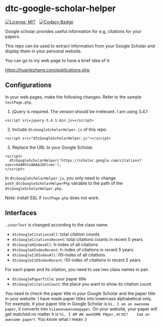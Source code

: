 # dtc-google-scholar-helper

[![License: MIT](https://img.shields.io/badge/License-MIT-yellow.svg)](https://opensource.org/licenses/MIT)
&nbsp;
[![Codacy Badge](https://api.codacy.com/project/badge/Grade/7c94dab58b144ce8a6c9ab808e2411ad)](https://www.codacy.com/app/dtczhl/dtc-google-citation-helper?utm_source=github.com&amp;utm_medium=referral&amp;utm_content=dtczhl/dtc-google-citation-helper&amp;utm_campaign=Badge_Grade)

Google scholar provides useful information for e.g, citations for your papers.

This repo can be used to extract information from your Google Scholar and display them in your personal website.

You can go to my web page to have a brief idea of it.

https://huanlezhang.com/publications.php

## Configurations

In your web pages, make the following changes. Refer to the sample `testPage.php`.

1.    jQuery is required. The version should be irrelevant. I am using 3.4.1
```
<script src=jquery-3.4.1.min.js></script>
```

2.    Include `dtcGoogleScholarHelper.js` of this repo.
```
<script src="dtcGoogleScholarHelper.js"></script>
```

3.    Replace the URL to your Google Scholar.
```
<script>
  dtcGoogleScholarHelper('https://scholar.google.com/citations?user=Xm4NYnsAAAAJ&hl=en');
</script>
```

In `dtcGoogleScholarHelper.js`, you only need to change `path_dtcGoogleScholarHelperPhp` variable to the path of the `dtcGoogleScholarHelper.php`.

Note: install SSL if `testPage.php` does not work.

## Interfaces

`.innerText` is changed according to the class name.

*   `dtcGoogleCitationsAll`: total citation counts
*   `dtcGoogleCitationsRecent`: total citations counts in recent 5 years
*   `dtcGoogleHIndexAll`: h-index of all citations
*   `dtcGoogleHIndexRecent`: h-index of citations in recent 5 years
*   `dtcGoogleI10IndexAll`: i10-index of all citations
*   `dtcGoogleI10IndexRecent`: i10-index of citations in recent 5 years

For each paper and its citation, you need to use two class names in pair.
*   `dtcGooglePaperTitle`: your paper title
*   `dtcGoogleCitationCount`: the place you want to show its citation count

You need to check the paper title in your Google Scholar and the paper title in your website. I have made paper titles into lowercase alphabetical only. For example, if your paper title in Google Scholar is `Hi, I am an awesome paper`, it converts into `hiiamanawesomepaper`. On your website, your paper will get matched no matter it is `hi, I AM AN aweSOME PAper`, or `HI?    Iam an awesome paper?`. You know what I mean :)
